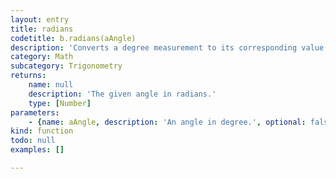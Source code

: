 ```yaml
---
layout: entry
title: radians
codetitle: b.radians(aAngle)
description: 'Converts a degree measurement to its corresponding value in radians. Radians and degrees are two ways of measuring the same thing. There are 360 degrees in a circle and 2*PI radians in a circle. For example, 90° = PI/2 = 1.5707964. All trigonometric methods in Processing require their parameters to be specified in radians.'
category: Math
subcategory: Trigonometry
returns:
    name: null
    description: 'The given angle in radians.'
    type: [Number]
parameters:
    - {name: aAngle, description: 'An angle in degree.', optional: false, type: [Number]}
kind: function
todo: null
examples: []

---
```


